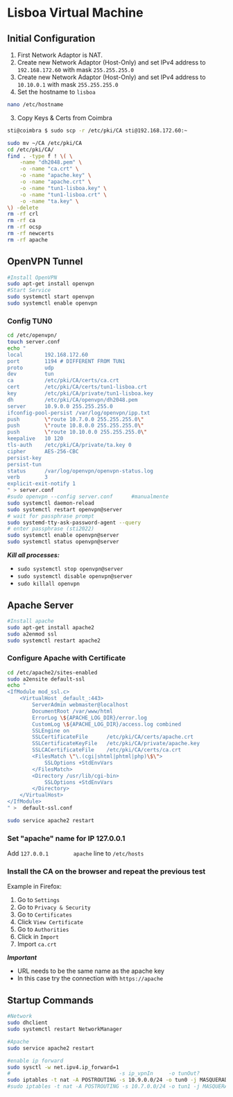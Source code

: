 # Lisboa Virtual Machine
## Initial Configuration
1. First Network Adaptor is NAT.
2. Create new Network Adaptor (Host-Only) and set IPv4 address to `192.168.172.60` with mask `255.255.255.0`
3. Create new Network Adaptor (Host-Only) and set IPv4 address to `10.10.0.1` with mask `255.255.255.0`
4. Set the hostname to `lisboa`
```sh
nano /etc/hostname
```
3. Copy Keys & Certs from Coimbra
```sh
sti@coimbra $ sudo scp -r /etc/pki/CA sti@192.168.172.60:~
```
```sh
sudo mv ~/CA /etc/pki/CA
cd /etc/pki/CA/
find . -type f ! \( \
    -name "dh2048.pem" \
    -o -name "ca.crt" \
    -o -name "apache.key" \
    -o -name "apache.crt" \
    -o -name "tun1-lisboa.key" \
    -o -name "tun1-lisboa.crt" \
    -o -name "ta.key" \
\) -delete
rm -rf crl
rm -rf ca
rm -rf ocsp 
rm -rf newcerts
rm -rf apache
```
## OpenVPN Tunnel
```sh
#Install OpenVPN
sudo apt-get install openvpn
#Start Service
sudo systemctl start openvpn
sudo systemctl enable openvpn
```

### Config TUN0
```sh
cd /etc/openvpn/
touch server.conf
echo "
local       192.168.172.60
port        1194 # DIFFERENT FROM TUN1
proto       udp
dev         tun
ca          /etc/pki/CA/certs/ca.crt
cert        /etc/pki/CA/certs/tun1-lisboa.crt
key         /etc/pki/CA/private/tun1-lisboa.key
dh          /etc/pki/CA/openvpn/dh2048.pem
server      10.9.0.0 255.255.255.0
ifconfig-pool-persist /var/log/openvpn/ipp.txt
push        \"route 10.7.0.0 255.255.255.0\"
push        \"route 10.8.0.0 255.255.255.0\"
push        \"route 10.10.0.0 255.255.255.0\"
keepalive   10 120
tls-auth    /etc/pki/CA/private/ta.key 0 
cipher      AES-256-CBC
persist-key
persist-tun
status      /var/log/openvpn/openvpn-status.log
verb        3
explicit-exit-notify 1
" > server.conf
#sudo openvpn --config server.conf      #manualmente
sudo systemctl daemon-reload
sudo systemctl restart openvpn@server
# wait for passphrase prompt
sudo systemd-tty-ask-password-agent --query
# enter passphrase (sti2022)
sudo systemctl enable openvpn@server
sudo systemctl status openvpn@server
```
***Kill all processes:***
- `sudo systemctl stop openvpn@server`
- `sudo systemctl disable openvpn@server`
- `sudo killall openvpn`

## Apache Server
```sh
#Install apache
sudo apt-get install apache2
sudo a2enmod ssl
sudo systemctl restart apache2
```

### Configure Apache with Certificate
```sh
cd /etc/apache2/sites-enabled
sudo a2ensite default-ssl
echo "
<IfModule mod_ssl.c>
    <VirtualHost _default_:443>
        ServerAdmin webmaster@localhost
        DocumentRoot /var/www/html
        ErrorLog \${APACHE_LOG_DIR}/error.log
        CustomLog \${APACHE_LOG_DIR}/access.log combined
        SSLEngine on
        SSLCertificateFile      /etc/pki/CA/certs/apache.crt
        SSLCertificateKeyFile   /etc/pki/CA/private/apache.key
        SSLCACertificateFile    /etc/pki/CA/certs/ca.crt
        <FilesMatch \"\.(cgi|shtml|phtml|php)\$\">
            SSLOptions +StdEnvVars
        </FilesMatch>
        <Directory /usr/lib/cgi-bin>
            SSLOptions +StdEnvVars
        </Directory>
    </VirtualHost>
</IfModule>
" >  default-ssl.conf

sudo service apache2 restart
```

### Set "apache" name for IP 127.0.0.1
Add `127.0.0.1        apache` line to `/etc/hosts`

### Install the CA on the browser and repeat the previous test

Example in Firefox:
1. Go to `Settings`
2. Go to `Privacy & Security`
3. Go to `Certificates`
4. Click `View Certificate`
5. Go to `Authorities`
6. Click in `Import`
7. Import `ca.crt`

***Important***
- URL needs to be the same name as the apache key
- In this case try the connection with `https://apache`

## Startup Commands
```bash
#Network
sudo dhclient
sudo systemctl restart NetworkManager

#Apache
sudo service apache2 restart

#enable ip forward
sudo sysctl -w net.ipv4.ip_forward=1
#                                   -s ip_vpnIn     -o tunOut?
sudo iptables -t nat -A POSTROUTING -s 10.9.0.0/24 -o tun0 -j MASQUERADE
#sudo iptables -t nat -A POSTROUTING -s 10.7.0.0/24 -o tun1 -j MASQUERADE
```